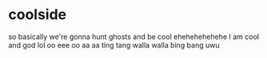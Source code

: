 # coolside
so basically we're gonna hunt ghosts and be cool
ehehehehehehe I am cool and god lol
oo eee oo aa aa ting tang walla walla bing bang uwu
